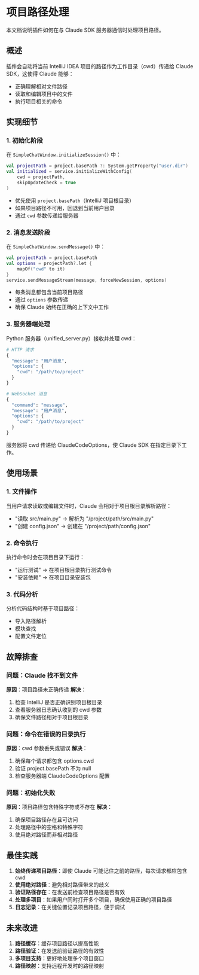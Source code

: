 # 项目路径处理

本文档说明插件如何在与 Claude SDK 服务器通信时处理项目路径。

## 概述

插件会自动将当前 IntelliJ IDEA 项目的路径作为工作目录（cwd）传递给 Claude SDK，这使得 Claude 能够：
- 正确理解相对文件路径
- 读取和编辑项目中的文件
- 执行项目相关的命令

## 实现细节

### 1. 初始化阶段

在 `SimpleChatWindow.initializeSession()` 中：

```kotlin
val projectPath = project.basePath ?: System.getProperty("user.dir")
val initialized = service.initializeWithConfig(
    cwd = projectPath,
    skipUpdateCheck = true
)
```

- 优先使用 `project.basePath`（IntelliJ 项目根目录）
- 如果项目路径不可用，回退到当前用户目录
- 通过 `cwd` 参数传递给服务器

### 2. 消息发送阶段

在 `SimpleChatWindow.sendMessage()` 中：

```kotlin
val projectPath = project.basePath
val options = projectPath?.let {
    mapOf("cwd" to it)
}
service.sendMessageStream(message, forceNewSession, options)
```

- 每条消息都包含当前项目路径
- 通过 `options` 参数传递
- 确保 Claude 始终在正确的上下文中工作

### 3. 服务器端处理

Python 服务器（unified_server.py）接收并处理 cwd：

```python
# HTTP 请求
{
  "message": "用户消息",
  "options": {
    "cwd": "/path/to/project"
  }
}

# WebSocket 消息
{
  "command": "message",
  "message": "用户消息",
  "options": {
    "cwd": "/path/to/project"
  }
}
```

服务器将 cwd 传递给 ClaudeCodeOptions，使 Claude SDK 在指定目录下工作。

## 使用场景

### 1. 文件操作
当用户请求读取或编辑文件时，Claude 会相对于项目根目录解析路径：
- "读取 src/main.py" → 解析为 "/project/path/src/main.py"
- "创建 config.json" → 创建在 "/project/path/config.json"

### 2. 命令执行
执行命令时会在项目目录下运行：
- "运行测试" → 在项目根目录执行测试命令
- "安装依赖" → 在项目目录安装包

### 3. 代码分析
分析代码结构时基于项目路径：
- 导入路径解析
- 模块查找
- 配置文件定位

## 故障排查

### 问题：Claude 找不到文件
**原因**：项目路径未正确传递
**解决**：
1. 检查 IntelliJ 是否正确识别项目根目录
2. 查看服务器日志确认收到的 cwd 参数
3. 确保文件路径相对于项目根目录

### 问题：命令在错误的目录执行
**原因**：cwd 参数丢失或错误
**解决**：
1. 确保每个请求都包含 options.cwd
2. 验证 project.basePath 不为 null
3. 检查服务器端 ClaudeCodeOptions 配置

### 问题：初始化失败
**原因**：项目路径包含特殊字符或不存在
**解决**：
1. 确保项目路径存在且可访问
2. 处理路径中的空格和特殊字符
3. 使用绝对路径而非相对路径

## 最佳实践

1. **始终传递项目路径**：即使 Claude 可能记住之前的路径，每次请求都应包含 cwd
2. **使用绝对路径**：避免相对路径带来的歧义
3. **验证路径存在**：在发送前检查项目路径是否有效
4. **处理多项目**：如果用户同时打开多个项目，确保使用正确的项目路径
5. **日志记录**：在关键位置记录项目路径，便于调试

## 未来改进

1. **路径缓存**：缓存项目路径以提高性能
2. **路径验证**：在发送前验证路径的有效性
3. **多项目支持**：更好地处理多个项目窗口
4. **路径映射**：支持远程开发时的路径映射